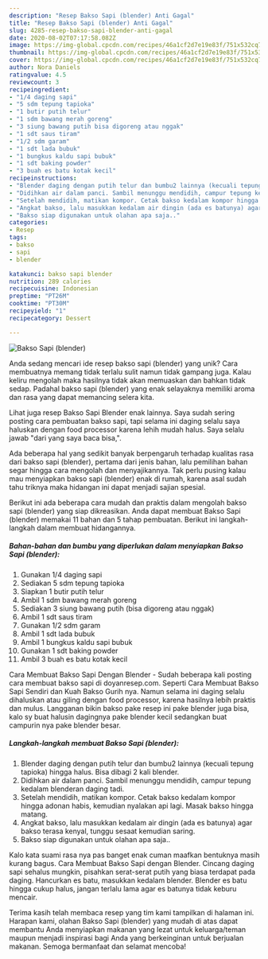 ```yaml
---
description: "Resep Bakso Sapi (blender) Anti Gagal"
title: "Resep Bakso Sapi (blender) Anti Gagal"
slug: 4285-resep-bakso-sapi-blender-anti-gagal
date: 2020-08-02T07:17:58.082Z
image: https://img-global.cpcdn.com/recipes/46a1cf2d7e19e83f/751x532cq70/bakso-sapi-blender-foto-resep-utama.jpg
thumbnail: https://img-global.cpcdn.com/recipes/46a1cf2d7e19e83f/751x532cq70/bakso-sapi-blender-foto-resep-utama.jpg
cover: https://img-global.cpcdn.com/recipes/46a1cf2d7e19e83f/751x532cq70/bakso-sapi-blender-foto-resep-utama.jpg
author: Nora Daniels
ratingvalue: 4.5
reviewcount: 3
recipeingredient:
- "1/4 daging sapi"
- "5 sdm tepung tapioka"
- "1 butir putih telur"
- "1 sdm bawang merah goreng"
- "3 siung bawang putih bisa digoreng atau nggak"
- "1 sdt saus tiram"
- "1/2 sdm garam"
- "1 sdt lada bubuk"
- "1 bungkus kaldu sapi bubuk"
- "1 sdt baking powder"
- "3 buah es batu kotak kecil"
recipeinstructions:
- "Blender daging dengan putih telur dan bumbu2 lainnya (kecuali tepung tapioka) hingga halus. Bisa dibagi 2 kali blender."
- "Didihkan air dalam panci. Sambil menunggu mendidih, campur tepung kedalam blenderan daging tadi."
- "Setelah mendidih, matikan kompor. Cetak bakso kedalam kompor hingga adonan habis, kemudian nyalakan api lagi. Masak bakso hingga matang."
- "Angkat bakso, lalu masukkan kedalam air dingin (ada es batunya) agar bakso terasa kenyal, tunggu sesaat kemudian saring."
- "Bakso siap digunakan untuk olahan apa saja.."
categories:
- Resep
tags:
- bakso
- sapi
- blender

katakunci: bakso sapi blender 
nutrition: 289 calories
recipecuisine: Indonesian
preptime: "PT26M"
cooktime: "PT30M"
recipeyield: "1"
recipecategory: Dessert

---
```



![Bakso Sapi (blender)](https://img-global.cpcdn.com/recipes/46a1cf2d7e19e83f/751x532cq70/bakso-sapi-blender-foto-resep-utama.jpg)

Anda sedang mencari ide resep bakso sapi (blender) yang unik? Cara membuatnya memang tidak terlalu sulit namun tidak gampang juga. Kalau keliru mengolah maka hasilnya tidak akan memuaskan dan bahkan tidak sedap. Padahal bakso sapi (blender) yang enak selayaknya memiliki aroma dan rasa yang dapat memancing selera kita.

Lihat juga resep Bakso Sapi Blender enak lainnya. Saya sudah sering posting cara pembuatan bakso sapi, tapi selama ini daging selalu saya haluskan dengan food processor karena lehih mudah halus. Saya selalu jawab &#34;dari yang saya baca bisa,&#34;.

Ada beberapa hal yang sedikit banyak berpengaruh terhadap kualitas rasa dari bakso sapi (blender), pertama dari jenis bahan, lalu pemilihan bahan segar hingga cara mengolah dan menyajikannya. Tak perlu pusing kalau mau menyiapkan bakso sapi (blender) enak di rumah, karena asal sudah tahu triknya maka hidangan ini dapat menjadi sajian spesial.


Berikut ini ada beberapa cara mudah dan praktis dalam mengolah bakso sapi (blender) yang siap dikreasikan. Anda dapat membuat Bakso Sapi (blender) memakai 11 bahan dan 5 tahap pembuatan. Berikut ini langkah-langkah dalam membuat hidangannya.

<!--inarticleads1-->

##### Bahan-bahan dan bumbu yang diperlukan dalam menyiapkan Bakso Sapi (blender):

1. Gunakan 1/4 daging sapi
1. Sediakan 5 sdm tepung tapioka
1. Siapkan 1 butir putih telur
1. Ambil 1 sdm bawang merah goreng
1. Sediakan 3 siung bawang putih (bisa digoreng atau nggak)
1. Ambil 1 sdt saus tiram
1. Gunakan 1/2 sdm garam
1. Ambil 1 sdt lada bubuk
1. Ambil 1 bungkus kaldu sapi bubuk
1. Gunakan 1 sdt baking powder
1. Ambil 3 buah es batu kotak kecil


Cara Membuat Bakso Sapi Dengan Blender - Sudah beberapa kali posting cara membuat bakso sapi di doyanresep.com. Seperti Cara Membuat Bakso Sapi Sendiri dan Kuah Bakso Gurih nya. Namun selama ini daging selalu dihaluskan atau giling dengan food processor, karena hasilnya lebih praktis dan mulus. Langganan bikin bakso pake resep ini pake blender juga bisa, kalo sy buat halusin dagingnya pake blender kecil sedangkan buat campurin nya pake blender besar. 

<!--inarticleads2-->

##### Langkah-langkah membuat Bakso Sapi (blender):

1. Blender daging dengan putih telur dan bumbu2 lainnya (kecuali tepung tapioka) hingga halus. Bisa dibagi 2 kali blender.
1. Didihkan air dalam panci. Sambil menunggu mendidih, campur tepung kedalam blenderan daging tadi.
1. Setelah mendidih, matikan kompor. Cetak bakso kedalam kompor hingga adonan habis, kemudian nyalakan api lagi. Masak bakso hingga matang.
1. Angkat bakso, lalu masukkan kedalam air dingin (ada es batunya) agar bakso terasa kenyal, tunggu sesaat kemudian saring.
1. Bakso siap digunakan untuk olahan apa saja..


Kalo kata suami rasa nya pas banget enak cuman maafkan bentuknya masih kurang bagus. Cara Membuat Bakso Sapi dengan Blender. Cincang daging sapi sehalus mungkin, pisahkan serat-serat putih yang biasa terdapat pada daging. Hancurkan es batu, masukkan kedalam blender. Blender es batu hingga cukup halus, jangan terlalu lama agar es batunya tidak keburu mencair. 

Terima kasih telah membaca resep yang tim kami tampilkan di halaman ini. Harapan kami, olahan Bakso Sapi (blender) yang mudah di atas dapat membantu Anda menyiapkan makanan yang lezat untuk keluarga/teman maupun menjadi inspirasi bagi Anda yang berkeinginan untuk berjualan makanan. Semoga bermanfaat dan selamat mencoba!
